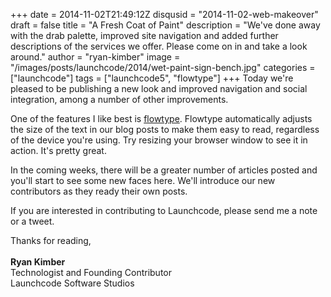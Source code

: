 +++
date = 2014-11-02T21:49:12Z
disqusid = "2014-11-02-web-makeover"
draft = false
title = "A Fresh Coat of Paint"
description = "We've done away with the drab palette, improved site navigation and added further descriptions of the services we offer. Please come on in and take a look around."
author = "ryan-kimber"
image = "/images/posts/launchcode/2014/wet-paint-sign-bench.jpg"
categories = ["launchcode"]
tags = ["launchcode5", "flowtype"]
+++
Today we're pleased to be publishing a new look and improved navigation and social integration, among a number of other improvements. 

One of the features I like best is [flowtype](http://simplefocus.com/flowtype/). Flowtype automatically adjusts the size of the text in our blog posts to make them easy to read, regardless of the device you're using. Try resizing your browser window to see it in action. It's pretty great.

In the coming weeks, there will be a greater number of articles posted and you'll start to see some new faces here. We'll introduce our new contributors as they ready their own posts.

If you are interested in contributing to Launchcode, please send me a note or a tweet.

Thanks for reading, 
<br />
<br />
**Ryan Kimber**  
Technologist and Founding Contributor  
Launchcode Software Studios  

